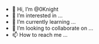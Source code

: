 - 👋 Hi, I’m @0Knight
- 👀 I’m interested in ...
- 🌱 I’m currently learning ...
- 💞️ I’m looking to collaborate on ...
- 📫 How to reach me ...

<!---
0Knight/0Knight is a ✨ special ✨ repository because its `README.md` (this file) appears on your GitHub profile.
You can click the Preview link to take a look at your changes.
--->
